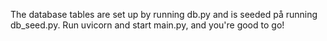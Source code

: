 The database tables are set up by running db.py and is seeded på running db_seed.py.
Run uvicorn and start main.py, and you're good to go! 